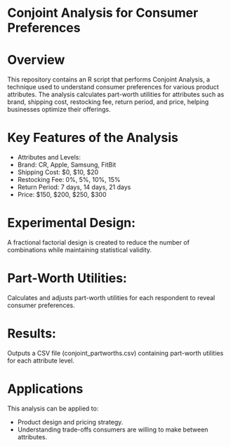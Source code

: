 # Conjoint Analysis for Consumer Preferences

# Overview
This repository contains an R script that performs Conjoint Analysis, a technique used to understand consumer preferences for various product attributes. The analysis calculates part-worth utilities for attributes such as brand, shipping cost, restocking fee, return period, and price, helping businesses optimize their offerings.

# Key Features of the Analysis
- Attributes and Levels:
- Brand: CR, Apple, Samsung, FitBit
- Shipping Cost: $0, $10, $20
- Restocking Fee: 0%, 5%, 10%, 15%
- Return Period: 7 days, 14 days, 21 days
- Price: $150, $200, $250, $300

# Experimental Design:
A fractional factorial design is created to reduce the number of combinations while maintaining statistical validity.

# Part-Worth Utilities:
Calculates and adjusts part-worth utilities for each respondent to reveal consumer preferences.

# Results:
Outputs a CSV file (conjoint_partworths.csv) containing part-worth utilities for each attribute level.

# Applications
This analysis can be applied to:
-  Product design and pricing strategy.
- Understanding trade-offs consumers are willing to make between attributes.
